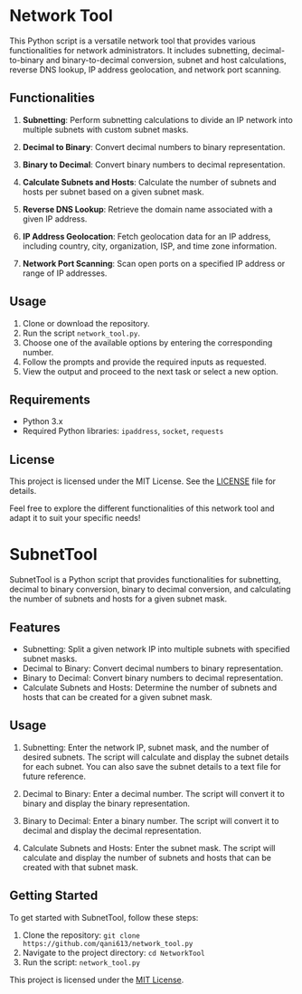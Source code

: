 # Network Tool

This Python script is a versatile network tool that provides various functionalities for network administrators. It includes subnetting, decimal-to-binary and binary-to-decimal conversion, subnet and host calculations, reverse DNS lookup, IP address geolocation, and network port scanning.

## Functionalities

1. **Subnetting**: Perform subnetting calculations to divide an IP network into multiple subnets with custom subnet masks.

2. **Decimal to Binary**: Convert decimal numbers to binary representation.

3. **Binary to Decimal**: Convert binary numbers to decimal representation.

4. **Calculate Subnets and Hosts**: Calculate the number of subnets and hosts per subnet based on a given subnet mask.

5. **Reverse DNS Lookup**: Retrieve the domain name associated with a given IP address.

6. **IP Address Geolocation**: Fetch geolocation data for an IP address, including country, city, organization, ISP, and time zone information.

7. **Network Port Scanning**: Scan open ports on a specified IP address or range of IP addresses.

## Usage

1. Clone or download the repository.
2. Run the script `network_tool.py`.
3. Choose one of the available options by entering the corresponding number.
4. Follow the prompts and provide the required inputs as requested.
5. View the output and proceed to the next task or select a new option.

## Requirements

- Python 3.x
- Required Python libraries: `ipaddress`, `socket`, `requests`

## License

This project is licensed under the MIT License. See the [LICENSE](LICENSE) file for details.

Feel free to explore the different functionalities of this network tool and adapt it to suit your specific needs!
# SubnetTool

SubnetTool is a Python script that provides functionalities for subnetting, decimal to binary conversion, binary to decimal conversion, and calculating the number of subnets and hosts for a given subnet mask.

## Features

- Subnetting: Split a given network IP into multiple subnets with specified subnet masks.
- Decimal to Binary: Convert decimal numbers to binary representation.
- Binary to Decimal: Convert binary numbers to decimal representation.
- Calculate Subnets and Hosts: Determine the number of subnets and hosts that can be created for a given subnet mask.

## Usage

1. Subnetting: Enter the network IP, subnet mask, and the number of desired subnets. The script will calculate and display the subnet details for each subnet. You can also save the subnet details to a text file for future reference.

2. Decimal to Binary: Enter a decimal number. The script will convert it to binary and display the binary representation.

3. Binary to Decimal: Enter a binary number. The script will convert it to decimal and display the decimal representation.

4. Calculate Subnets and Hosts: Enter the subnet mask. The script will calculate and display the number of subnets and hosts that can be created with that subnet mask.

## Getting Started

To get started with SubnetTool, follow these steps:

1. Clone the repository: `git clone https://github.com/qani613/network_tool.py`
2. Navigate to the project directory: `cd NetworkTool`
3. Run the script: `network_tool.py`



This project is licensed under the [MIT License](LICENSE).
